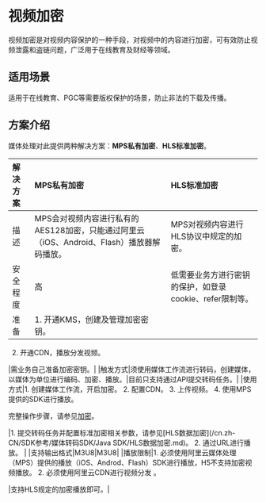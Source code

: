 # 视频加密

视频加密是对视频内容保护的一种手段，对视频中的内容进行加密，可有效防止视频泄露和盗链问题，广泛用于在线教育及财经等领域。

## 适用场景

适用于在线教育、PGC等需要版权保护的场景，防止非法的下载及传播。

## 方案介绍

媒体处理对此提供两种解决方案：**MPS私有加密**、**HLS标准加密**。

|解决方案|MPS私有加密|HLS标准加密|
|:---|:------|:------|
|描述|MPS会对视频内容进行私有的AES128加密，只能通过阿里云（iOS、Android、Flash）播放器解码播放。|MPS对视频内容进行HLS协议中规定的加密。|
|安全程度|高|低需要业务方进行密钥的保护，如登录cookie、refer限制等。 |
|准备|1.  开通KMS，创建及管理加密密钥。
2.  开通CDN，播放分发视频。

|需业务自己准备加密密钥。|
|触发方式|须使用媒体工作流进行转码，创建媒体，以媒体为单位进行编码、加密、播放。|目前只支持通过API提交转码任务。|
|使用方式|1.  创建媒体工作流，开启加密。
2.  配置CDN。
3.  上传视频。
4.  使用MPS提供的SDK进行播放。

完整操作步骤，请参见[加密](/cn.zh-CN/开发指南/视频加密/加密.md)。

|1.  提交转码任务并配置标准加密相关参数，请参见[HLS数据加密](/cn.zh-CN/SDK参考/媒体转码SDK/Java SDK/HLS数据加密.md)。
2.  通过URL进行播放。 |
|支持输出格式|M3U8|M3U8|
|播放限制|1.  必须使用阿里云媒体处理（MPS）提供的播放（iOS、Androd、Flash）SDK进行播放，H5不支持加密视频播放。
2.  必须使用阿里云CDN进行视频分发 。

|支持HLS规定的加密播放即可。|

